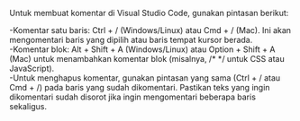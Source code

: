 Untuk membuat komentar di Visual Studio Code, gunakan pintasan berikut:

-Komentar satu baris: Ctrl + / (Windows/Linux) atau Cmd + / (Mac). Ini akan mengomentari baris yang dipilih atau baris tempat kursor berada.<br>
-Komentar blok: Alt + Shift + A (Windows/Linux) atau Option + Shift + A (Mac) untuk menambahkan komentar blok (misalnya, /* */ untuk CSS atau JavaScript).<br>
-Untuk menghapus komentar, gunakan pintasan yang sama (Ctrl + / atau Cmd + /) pada baris yang sudah dikomentari. Pastikan teks yang ingin dikomentari sudah disorot jika ingin mengomentari beberapa baris sekaligus.
